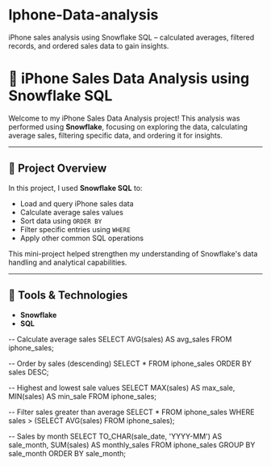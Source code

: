 # Iphone-Data-analysis
iPhone sales analysis using Snowflake SQL – calculated averages, filtered records, and ordered sales data to gain insights.
# 📱 iPhone Sales Data Analysis using Snowflake SQL

Welcome to my iPhone Sales Data Analysis project! This analysis was performed using **Snowflake**, focusing on exploring the data, calculating average sales, filtering specific data, and ordering it for insights.

---

## 🚀 Project Overview

In this project, I used **Snowflake SQL** to:
- Load and query iPhone sales data
- Calculate average sales values
- Sort data using `ORDER BY`
- Filter specific entries using `WHERE`
- Apply other common SQL operations

This mini-project helped strengthen my understanding of Snowflake's data handling and analytical capabilities.

---

## 🧰 Tools & Technologies
- **Snowflake**
- **SQL**


-- Calculate average sales
SELECT AVG(sales) AS avg_sales FROM iphone_sales;

-- Order by sales (descending)
SELECT * FROM iphone_sales ORDER BY sales DESC;

-- Highest and lowest sale values
SELECT MAX(sales) AS max_sale, MIN(sales) AS min_sale FROM iphone_sales;

-- Filter sales greater than average
SELECT * 
FROM iphone_sales 
WHERE sales > (SELECT AVG(sales) FROM iphone_sales);

-- Sales by month 
SELECT TO_CHAR(sale_date, 'YYYY-MM') AS sale_month, SUM(sales) AS monthly_sales
FROM iphone_sales
GROUP BY sale_month
ORDER BY sale_month;


